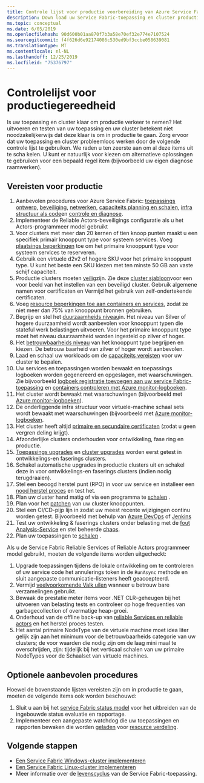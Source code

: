 ```yaml
---
title: Controle lijst voor productie voorbereiding van Azure Service Fabric
description: Down load uw Service Fabric-toepassing en cluster productie gereed door de aanbevolen procedures te volgen.
ms.topic: conceptual
ms.date: 6/05/2019
ms.openlocfilehash: 90d600b01aa870f7b3a58e70ef32e774e7107524
ms.sourcegitcommit: f4f626d6e92174086c530ed9bf3ccbe058639081
ms.translationtype: MT
ms.contentlocale: nl-NL
ms.lasthandoff: 12/25/2019
ms.locfileid: "75376797"
---
```

# <a name="production-readiness-checklist"></a>Controlelijst voor productiegereedheid

Is uw toepassing en cluster klaar om productie verkeer te nemen? Het uitvoeren en testen van uw toepassing en uw cluster betekent niet noodzakelijkerwijs dat deze klaar is om in productie te gaan. Zorg ervoor dat uw toepassing en cluster probleemloos werken door de volgende controle lijst te gebruiken. We raden u ten zeerste aan om al deze items uit te scha kelen. U kunt er natuurlijk voor kiezen om alternatieve oplossingen te gebruiken voor een bepaald regel item (bijvoorbeeld uw eigen diagnose raamwerken).


## <a name="prerequisites-for-production"></a>Vereisten voor productie
1. Aanbevolen procedures voor Azure Service Fabric: [toepassings ontwerp](./service-fabric-best-practices-applications.md), [beveiliging](./service-fabric-best-practices-security.md), [netwerken](./service-fabric-best-practices-networking.md), [capaciteits planning en schalen](./service-fabric-best-practices-capacity-scaling.md), [infra structuur als code](./service-fabric-best-practices-infrastructure-as-code.md)en [controle en diagnose](./service-fabric-best-practices-monitoring.md). 
1. Implementeer de Reliable Actors-beveiligings configuratie als u het Actors-programmeer model gebruikt
1. Voor clusters met meer dan 20 kernen of tien knoop punten maakt u een specifiek primair knooppunt type voor systeem services. Voeg [plaatsings beperkingen](service-fabric-cluster-resource-manager-advanced-placement-rules-placement-policies.md) toe om het primaire knooppunt type voor systeem services te reserveren.
1. Gebruik een virtuele d2v2 of hogere SKU voor het primaire knooppunt type. U kunt het beste een SKU kiezen met ten minste 50 GB aan vaste schijf capaciteit.
1. Productie clusters moeten [veilig](service-fabric-cluster-security.md)zijn. Zie deze [cluster sjabloon](https://github.com/Azure-Samples/service-fabric-cluster-templates/tree/master/7-VM-Windows-3-NodeTypes-Secure-NSG)voor een voor beeld van het instellen van een beveiligd cluster. Gebruik algemene namen voor certificaten en Vermijd het gebruik van zelf-ondertekende certificaten.
1. Voeg [resource beperkingen toe aan containers en services](service-fabric-resource-governance.md), zodat ze niet meer dan 75% van knooppunt bronnen gebruiken. 
1. Begrijp en stel het [duurzaamheids niveau](service-fabric-cluster-capacity.md#the-durability-characteristics-of-the-cluster)in. Het niveau van Silver of hogere duurzaamheid wordt aanbevolen voor knooppunt typen die stateful werk belastingen uitvoeren. Voor het primaire knooppunt type moet het niveau duurzaamheid worden ingesteld op zilver of hoger.
1. Het [betrouwbaarheids niveau](service-fabric-cluster-capacity.md#the-reliability-characteristics-of-the-cluster) van het knooppunt type begrijpen en kiezen. De betrouw baarheid van zilver of hoger wordt aanbevolen.
1. Laad en schaal uw workloads om de [capaciteits vereisten](service-fabric-cluster-capacity.md) voor uw cluster te bepalen. 
1. Uw services en toepassingen worden bewaakt en toepassings logboeken worden gegenereerd en opgeslagen, met waarschuwingen. Zie bijvoorbeeld [logboek registratie toevoegen aan uw service Fabric-toepassing](service-fabric-how-to-diagnostics-log.md) en [containers controleren met Azure monitor-logboeken](service-fabric-diagnostics-oms-containers.md).
1. Het cluster wordt bewaakt met waarschuwingen (bijvoorbeeld met [Azure monitor-logboeken](service-fabric-diagnostics-event-analysis-oms.md)). 
1. De onderliggende infra structuur voor virtuele-machine schaal sets wordt bewaakt met waarschuwingen (bijvoorbeeld met [Azure monitor-logboeken](service-fabric-diagnostics-oms-agent.md).
1. Het cluster heeft altijd [primaire en secundaire certificaten](service-fabric-cluster-security-update-certs-azure.md) (zodat u geen vergren deling krijgt).
1. Afzonderlijke clusters onderhouden voor ontwikkeling, fase ring en productie. 
1. [Toepassings upgrades](service-fabric-application-upgrade.md) en [cluster upgrades](service-fabric-tutorial-upgrade-cluster.md) worden eerst getest in ontwikkelings-en faserings clusters. 
1. Schakel automatische upgrades in productie clusters uit en schakel deze in voor ontwikkelings-en faserings clusters (indien nodig terugdraaien). 
1. Stel een beoogd herstel punt (RPO) in voor uw service en installeer een [nood herstel proces](service-fabric-disaster-recovery.md) en test het.
1. Plan uw cluster hand matig of via een programma te [schalen](service-fabric-cluster-scaling.md) .
1. Plan voor het [patchen](service-fabric-patch-orchestration-application.md) van uw cluster knooppunten. 
1. Stel een CI/CD-pijp lijn in zodat uw meest recente wijzigingen continu worden getest. Bijvoorbeeld met behulp van [Azure DevOps](service-fabric-tutorial-deploy-app-with-cicd-vsts.md) of [Jenkins](service-fabric-cicd-your-linux-applications-with-jenkins.md)
1. Test uw ontwikkeling & faserings clusters onder belasting met de [fout Analysis-Service](service-fabric-testability-overview.md) en stel beheerde [chaos](service-fabric-controlled-chaos.md). 
1. Plan uw toepassingen te [schalen](service-fabric-concepts-scalability.md) . 


Als u de Service Fabric Reliable Services of Reliable Actors programmeer model gebruikt, moeten de volgende items worden uitgecheckt:
1. Upgrade toepassingen tijdens de lokale ontwikkeling om te controleren of uw service code het annulerings token in de `RunAsync` methode en sluit aangepaste communicatie-listeners heeft geaccepteerd.
1. Vermijd [veelvoorkomende Valk uilen](service-fabric-work-with-reliable-collections.md) wanneer u betrouw bare verzamelingen gebruikt.
1. Bewaak de prestatie meter items voor .NET CLR-geheugen bij het uitvoeren van belasting tests en controleer op hoge frequenties van garbagecollection of overmatige heap-groei.
1. Onderhoud van de offline back-up van [reliable Services en reliable actors](service-fabric-reliable-services-backup-restore.md) en het herstel proces testen.
1. Het aantal primaire NodeType van de virtuele machine moet idea liter gelijk zijn aan het minimum voor de betrouwbaarheids categorie van uw clusters; de voor waarden die nodig zijn om de laag mini maal te overschrijden, zijn: tijdelijk bij het verticaal schalen van uw primaire NodeTypes voor de Schaalset van virtuele machines.

## <a name="optional-best-practices"></a>Optionele aanbevolen procedures

Hoewel de bovenstaande lijsten vereisten zijn om in productie te gaan, moeten de volgende items ook worden beschouwd:
1. Sluit u aan bij het [service Fabric status model](service-fabric-health-introduction.md) voor het uitbreiden van de ingebouwde status evaluatie en rapportage.
1. Implementeer een aangepaste watchdog die uw toepassingen en rapporten bewaken die worden [geladen](service-fabric-cluster-resource-manager-metrics.md) voor [resource verdeling](service-fabric-cluster-resource-manager-balancing.md). 


## <a name="next-steps"></a>Volgende stappen
* [Een Service Fabric Windows-cluster implementeren](service-fabric-tutorial-create-vnet-and-windows-cluster.md)
* [Een Service Fabric Linux-cluster implementeren](service-fabric-tutorial-create-vnet-and-linux-cluster.md)
* Meer informatie over de [levenscyclus](service-fabric-application-lifecycle.md) van de Service Fabric-toepassing.
